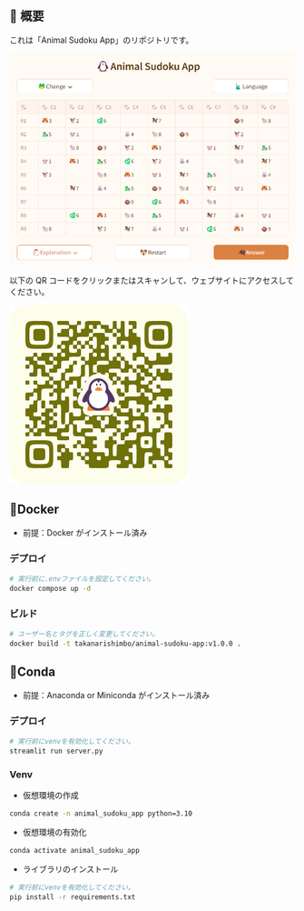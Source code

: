 ## 🐧 概要

これは「Animal Sudoku App」のリポジトリです。

![About WebSite](/images/about_animal_sudoku_app.png)

以下の QR コードをクリックまたはスキャンして、ウェブサイトにアクセスしてください。

[![QR-Code of WebSite](/images/qr_code_animal_sudoku_app.png)](https://animal-sudoku-app.streamlit.app/)

## 🐋Docker

- 前提：Docker がインストール済み

### デプロイ

```bash
# 実行前に.envファイルを設定してください。
docker compose up -d
```

### ビルド

```bash
# ユーザー名とタグを正しく変更してください。
docker build -t takanarishimbo/animal-sudoku-app:v1.0.0 .
```

## 🐍Conda

- 前提：Anaconda or Miniconda がインストール済み

### デプロイ

```bash
# 実行前にvenvを有効化してください。
streamlit run server.py
```

### Venv

- 仮想環境の作成

```bash
conda create -n animal_sudoku_app python=3.10
```

- 仮想環境の有効化

```bash
conda activate animal_sudoku_app
```

- ライブラリのインストール

```bash
# 実行前にvenvを有効化してください。
pip install -r requirements.txt
```
